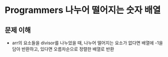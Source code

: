 # Programmers 나누어 떨어지는 숫자 배열

## 문제 이해

- arr의 요소들을 divisor를 나누었을 때, 나누어 떨어지는 요소가 없다면 배열에 -1을 담아 반환하고, 있다면 오름차순으로 정렬한 배열로 반환
